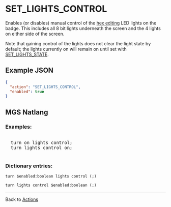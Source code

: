 # SET_LIGHTS_CONTROL

Enables (or disables) manual control of the [hex editing](hardware/hex_editor) LED lights on the badge. This includes all 8 bit lights underneath the screen and the 4 lights on either side of the screen.

Note that gaining control of the lights does not clear the light state by default; the lights currently on will remain on until set with [SET_LIGHTS_STATE](actions/SET_LIGHTS_STATE).

## Example JSON

```json
{
  "action": "SET_LIGHTS_CONTROL",
  "enabled": true
}
```

## MGS Natlang

### Examples:

<pre class="HyperMD-codeblock mgs">

  <span class="verb">turn</span> <span class="language-constant">on</span> <span class="target">lights</span> <span class="target">control</span><span class="terminator">;</span>
  <span class="verb">turn</span> <span class="target">lights</span> <span class="target">control</span> <span class="language-constant">on</span><span class="terminator">;</span>

</pre>

### Dictionary entries:

```
turn $enabled:boolean lights control (;)

turn lights control $enabled:boolean (;)
```

---

Back to [Actions](actions)
